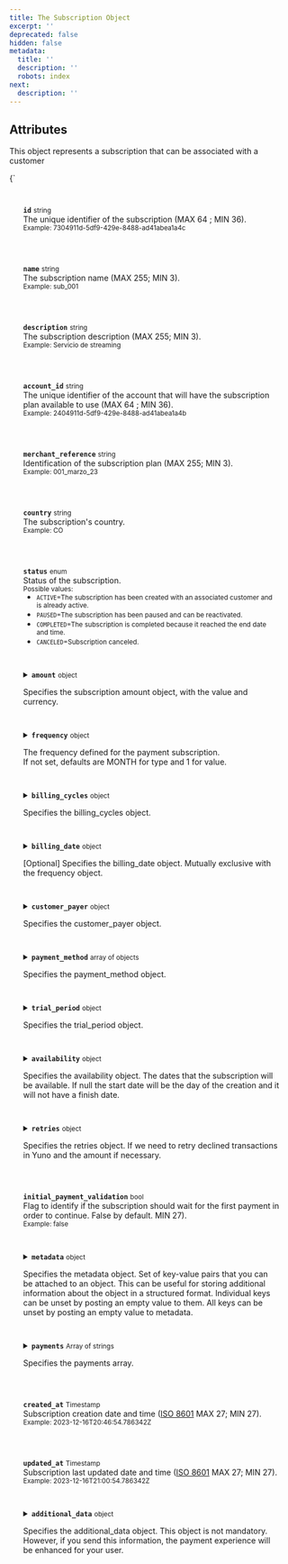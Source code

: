 ```yaml
---
title: The Subscription Object
excerpt: ''
deprecated: false
hidden: false
metadata:
  title: ''
  description: ''
  robots: index
next:
  description: ''
---
```

## Attributes

This object represents a subscription that can be associated with a customer

<HTMLBlock>{`
<head>
  <style>
    details {
      display: flex;
      overflow: hidden;
    }

    p {
      margin-left: 20px;
    }

    .yuno {
      --highlight: var(--yuno-card-background);
      background: var(--yuno-card-background);
      margin: 1.5em;
      border-radius: 5px;
      border-left: 15px solid var(--yuno-purple);
      padding: 0.25em;
    }

    .yuno ul {
      margin-top: -1rem;
    }

    .payment-type {
      display: grid;
      grid-template-columns: 1fr 1fr;
    }
  </style>
</head>

<body>
  <div class="yuno">
    <p><strong><code>id</code></strong> <small>string</small> <br />The unique identifier of the subscription (MAX 64 ; MIN 36).
      <br /> <small>Example: 7304911d-5df9-429e-8488-ad41abea1a4c</small>
    </p>
  </div>

  <div class="yuno">
    <p><strong><code>name</code></strong> <small>string</small> <br />The subscription name (MAX 255; MIN 3).
      <br /> <small>Example: sub_001</small>
    </p>
  </div>

  <div class="yuno">
    <p><strong><code>description</code></strong> <small>string</small> <br />The subscription description (MAX 255; MIN 3).
      <br /> <small>Example: Servicio de streaming</small>
    </p>
  </div>

  <div class="yuno">
    <p><strong><code>account_id</code></strong> <small>string</small> <br />The unique identifier of the account that will have the
      subscription plan available to use (MAX 64 ; MIN 36).
      <br /> <small>Example: 2404911d-5df9-429e-8488-ad41abea1a4b</small>
    </p>
  </div>

  <div class="yuno">
    <p><strong><code>merchant_reference</code></strong> <small>string</small> <br />Identification of the subscription plan (MAX 255;
      MIN 3). <br /> <small>Example: 001_marzo_23</small></p>
  </div>

  <div class="yuno">
    <p><strong><code>country</code></strong> <small>string</small> <br />The subscription's country. <br /> <small>Example:
        CO</small></p>
  </div>

  <div class="yuno">
    <p><strong><code>status</code></strong> <small>enum</small> <br />Status of the subscription.
      <br /> <small>Possible values:</small>
    <ul>
      <li><small><code>ACTIVE</code>=The subscription has been created with an associated customer and is already
          active.</small></li>
      <li><small><code>PAUSED</code>=The subscription has been paused and can be reactivated.</small></li>
      <li><small><code>COMPLETED</code>=The subscription is completed because it reached the end date and time.</small>
      </li>
      <li><small><code>CANCELED</code>=Subscription canceled.</small></p>
      </li>
    </ul>

  </div>

  <details class="yuno">
    <summary>
      <strong><code>amount</code></strong> <small>object</small>
      <br />
      <p>Specifies the subscription amount object, with the value and currency.</p>
    </summary>
    <div>
      <p><strong><code>currency</code></strong> <small>enum</small>
        <br />The currency used to make the payment (MAX 3; MIN 3; <a href="country-reference">ISO 4217</a>).
        <br /><small> Possible enum values: Check the <a href="country-reference">Country reference</a>.</small>
      </p>
      <p><strong><code>value</code></strong> <small>number</small>
        <br />The payment amount (multiple of 0.0001).
        <br /><small> Example: 12100.00 </small>
      </p>
    </div>
  </details>

  <details class="yuno">
    <summary>
      <strong><code>frequency</code></strong> <small>object</small>
      <br />
      <p>
        The frequency defined for the payment subscription.<br />
        If not set, defaults are MONTH for type and 1 for value.
      </p>
    </summary>
    <div>
      <div class="yuno">
        <p><strong><code>type</code></strong> <small>enum</small> <br />The type of interval the subscription will have in time (DAY,
          WEEK, MONTH). If not set, always MONTH by default.
          <br /> <small>Possible enum values: <code>DAY</code>, <code>MONTH</code>, or <code>YEAR</code>.</small>
        </p>
      </div>

      <div class="yuno">
        <p><strong><code>value</code></strong> <small>int</small> <br />The value between each interval the subscription will have
          in time. If not set, always 1 by default. <br /><small> Example: 1</small></p>
      </div>

    </div>
  </details>

  <details class="yuno">
    <summary>
      <strong><code>billing_cycles</code></strong> <small>object</small>
      <br />
      <p>Specifies the billing_cycles object.</p>
    </summary>
    <div>
      <div class="yuno">
        <p><strong><code>total</code></strong> <small>number</small> <br />Total amount of billing cycles.<br /><small> Example:
            10</small></p>
      </div>

      <div class="yuno">
        <p><strong><code>current</code></strong> <small>number</small> <br />Value of the current billing cycle.<br /><small>
            Example: 2</small></p>
      </div>

      <div class="yuno">
        <p><strong><code>next_at</code></strong> <small>Timestamp</small> <br />The date of the next payment for the subscription.
          <br /><small> Example: 2023-02-16T20:00:00.786342Z</small>
        </p>
      </div>

    </div>
  </details>

  <details class="yuno">
    <summary>
      <strong><code>billing_date</code></strong> <small>object</small>
      <br />
      <p>[Optional] Specifies the billing_date object. Mutually exclusive with the frequency object.</p>
    </summary>
    <div>
      <div class="yuno">
        <p><strong><code>type</code></strong> <small>number</small> <br />The type of billing_date the subscription will have in
          time. PREPAID, POSTDATE, DAY. If not set, the creation date for the plan will be set by default.<br /><small>
            Example:
            PLAN_CREATION_DATE</small></p>
      </div>

      <div class="yuno">
        <p><strong><code>day</code></strong> <small>number</small> <br />The day of the month to charge the subscription if the type
          is set to DAY. Always 1 by default.<br /><small>
            Example: 2</small></p>
      </div>

    </div>
  </details>

  <details class="yuno">
    <summary>
      <strong><code>customer_payer</code></strong> <small>object</small>
      <br />
      <p>Specifies the customer_payer object.</p>
    </summary>
    <div>
      <div class="yuno">
        <p><strong><code>id*</code></strong> <small>string</small> <br />The unique identifier of the customer (MAX 255; MIN 3).
          <br /><small> Example: 3t04911d-5df9-429e-8488-ad41abea1a2c</small>
        </p>
      </div>

    </div>
  </details>

  <details class="yuno">
    <summary>
      <strong><code>payment_method</code></strong> <small>array of objects</small>
      <br />
      <p>Specifies the payment_method object.</p>
    </summary>
    <div>
      <div class="yuno">
        <p><strong><code>type</code></strong> <small>enum</small> <br />Type of the payment method. <br /><small> Possible enum
            values: <code>CARD</code></small></p>
      </div>

      <div class="yuno">
        <p><strong><code>token</code></strong> <small>string</small> <br />The one-time use payment method token provided by Yuno SDK
          (MAX 64; MIN 36). <br /><small> Example: 9104911d-5df9-429e-8488-ad41abea1a4b</small></p>
      </div>

      <div class="yuno">
        <p><strong><code>vaulted_token</code></strong> <small>string</small> <br />The vaulted token of the stored payment method
          (MAX: 64; MIN: 36).
          <br /><small> Example: 6104911d-5df9-429e-8488-ad41abea1a4b</small>
        </p>
      </div>


      <details class="yuno">
        <summary>
          <strong><code>card</code></strong> <small>object</small>
          <br />
          <p>Specifies the card object.</p>
        </summary>
        <div>
          <div class="yuno">
            <p><strong><code>verify</code></strong> <small>boolean</small> <br />Using amount = 0 and verify = true, you can verify
              the user's card without authorizing a real amount.
              <br /><small> Possible values: <code>ture</code> or
                <code>false</code>.</small>
            </p>
          </div>

          <details class="yuno">
            <summary>
              <strong><code>card_data</code></strong> <small>object</small>
              <br />
              <p>Specifies the card_data object.</p>
            </summary>
            <div>
              <div class="yuno">
                <p><strong><code>number</code></strong> <small>string</small> <br />Card's number without any separators (MAX 19;
                  MIN 8) - only available for PCI certified merchants. <br /><small> Example: 4507990000000010</small>
                </p>
              </div>

              <div class="yuno">
                <p><strong><code>expiration_month</code></strong> <small>number</small> <br />Card's expiration month - MM (MAX 2;
                  MIN 2) - only available for PCI certified merchants. <br /><small> Example: 10</small></p>
              </div>

              <div class="yuno">
                <p><strong><code>expiration_year</code></strong> <small>number</small> <br />Card's expiration year - YYYY (MAX 4;
                  MIN 4) - only available for PCI certified merchants. <br /><small> Example: 2025</small></p>
              </div>

              <div class="yuno">
                <p><strong><code>security_code</code></strong> <small>number</small> <br />Card's security code (MAX 4; MIN 3) - only
                  available for PCI certified merchants. <br /><small> Example: 123</small></p>
              </div>

              <div class="yuno">
                <p><strong><code>holder_name</code></strong> <small>string</small> <br />Cardholder's full name as it appears on the
                  card (MAX 26; MIN 3) - only available for PCI certified merchants. <br /><small> Example: JOHN
                    DOE</small>
                </p>
              </div>

            </div>
          </details>

        </div>
      </details>
    </div>
  </details>

  <details class="yuno">
    <summary>
      <strong><code>trial_period</code></strong> <small>object</small>
      <br />
      <p>Specifies the trial_period object.</p>
    </summary>
    <div>
      <div class="yuno">
        <p><strong><code>billing_cycles</code></strong> <small>number</small> <br />Total amount of billing cycles the free_trial
          should apply to.<br /><small> Example:
            1</small></p>
      </div>

      <details class="yuno">
        <summary>
          <strong><code>amount</code></strong> <small>object</small>
          <br />
          <p>Amount to be discounted for the trial period.</p>
        </summary>
        <div>
          <div class="yuno">
            <p><strong><code>currency</code></strong> <small>string</small> <br />The currency used to make the trial period. (ISO
              4217 MAX 3; MIN 3). <br /><small> Example: COP</small>
            </p>
          </div>

          <div class="yuno">
            <p><strong><code>value</code></strong> <small>number</small> <br />Card's expiration month - MM (MAX 2;
              MIN 2) - only available for PCI certified merchants. <br /><small> Example: 10</small></p>
          </div>

        </div>
      </details>

    </div>
  </details>

  <details class="yuno">
    <summary>
      <strong><code>availability</code></strong> <small>object</small>
      <br />
      <p>Specifies the availability object. The dates that the subscription will be available. If null the start date
        will be the day of the creation and it will not have a finish date.</p>
    </summary>
    <div>
      <div class="yuno">
        <p><strong><code>start_at</code></strong> <small>Timestamp</small> <br />The start date that the subscription will be
          available to use. <br /><small> Example: 2024-01-16T00:00:00.786342Z</small></p>
      </div>

      <div class="yuno">
        <p><strong><code>finish_at</code></strong> <small>Timestamp</small> <br />The end date until the subscription will be
          available to use. <br /><small> Example: 2024-05-26T20:00:00.786342Z</small></p>
      </div>
    </div>
  </details>

  <details class="yuno">
    <summary>
      <strong><code>retries</code></strong> <small>object</small>
      <br />
      <p>Specifies the retries object. If we need to retry declined transactions in Yuno and the amount if necessary.
      </p>
    </summary>
    <div>
      <p><strong><code>retry_on_decline</code></strong> <small>bool</small>
        <br />If we should retry a payment or not after a first decline. False by default..
        <br /><small> Example: TRUE </small>
      </p>
      <p><strong><code>amount</code></strong> <small>number</small>
        <br />The number of retries that the subscription plan will have to completion. If not set, or higher than 7, 7
        will be defined as default. Max: 7
        <br /><small> Example: 4 </small>
      </p>
    </div>
  </details>

  <div class="yuno">
    <p><strong><code>initial_payment_validation</code></strong> <small>bool</small> <br />Flag to identify if the subscription should
      wait for the first payment in order to continue. False by default.
      MIN 27). <br /><small> Example: false</small></p>
  </div>

  <details class="yuno">
    <summary>
      <strong><code>metadata</code></strong> <small>object</small>
      <br />
      <p>Specifies the metadata object. Set of key-value pairs that you can be attached to an object. This
        can be useful for storing additional information about the object in a structured format. Individual keys can be
        unset by posting an empty value to them. All keys can be unset by posting an empty value to metadata.</p>
    </summary>
    <div>
      <div class="yuno">
        <p><strong><code>key</code></strong> <small>string</small> <br />Object title that represents the key-value pair inside the
          metadata (MAX 48; MIN 1). <br /><small> Example: sub_ext_id</small></p>
      </div>

      <div class="yuno">
        <p><strong><code>value</code></strong> <small>string</small> <br />Object value for the key defined (MAX 512; MIN 1).
          <br /><small> Example: AA001</small>
        </p>
      </div>
    </div>
  </details>

  <details class="yuno">
    <summary>
      <strong><code>payments</code></strong> <small>Array of strings</small>
      <br />
      <p>Specifies the payments array.</p>
    </summary>
    <div>
      <div class="yuno">
        <p><strong><code>id*</code></strong> <small>string</small> <br />The unique identifier of the payment (MAX 64 ; MIN 36).
          <br /><small> Example: 5104911d-5df9-229e-8468-bd41abea1a4s</small>
        </p>
      </div>

    </div>
  </details>

  <div class="yuno">
    <p><strong><code>created_at</code></strong> <small>Timestamp</small> <br />Subscription creation date and time (<a
        href="https://en.wikipedia.org/wiki/ISO_8601" target="_blank">ISO 8601</a> MAX 27;
      MIN 27). <br /><small> Example: 2023-12-16T20:46:54.786342Z</small></p>
  </div>

  <div class="yuno">
    <p><strong><code>updated_at</code></strong> <small>Timestamp</small> <br />Subscription last updated date and time (<a
        href="https://en.wikipedia.org/wiki/ISO_8601" target="_blank">ISO 8601</a> MAX
      27; MIN 27). <br /><small> Example: 2023-12-16T21:00:54.786342Z</small></p>
  </div>

  <details class="yuno">
    <summary>
      <strong><code>additional_data</code></strong> <small>object</small>
      <br />
      <p>Specifies the additional_data object. This object is not mandatory. However, if you send this information, the
        payment experience will be enhanced for your user.</p>
    </summary>
    <details class="yuno">
      <summary>
        <strong><code>order</code></strong> <small>object</small>
        <br />
        <p>Specifies the order object. </p>
      </summary>
      <details class="yuno">
        <summary>
          <strong><code>items</code></strong> <small>array of object</small>
          <br />
          <p>Specifies the item's object.</p>
        </summary>
        <div>
          <p><strong><code>id</code></strong> <small>string</small>
            <br />The unique identifier of the item (MAX 255; MIN 3).
            <br /><small> Example: 3214</small>
          </p>
          <p><strong><code>name</code></strong> <small>string</small>
            <br />The name of the item (MAX 255; MIN 3).
            <br /><small> Example: iPhone 12 Pro Max </small>
          </p>
          <p><strong><code>quantity</code></strong> <small>int</small>
            <br />The quantity of the item (MAX 999; MIN 1).
            <br /><small> Example: 1 </small>
          </p>
          <p><strong><code>unit_amount</code></strong> <small>float</small>
            <br />The unit amount of the item (multiple of 0.0001).
            <br /><small> Example: 550 </small>
          </p>
          <p><strong><code>category</code></strong> <small>string</small>
            <br />The category of the item (MAX 255; MIN 3).
            <br /><small> Possible values: Check the <a href="items-category-list">Item category list</a>.
            </small>
          </p>
          <p><strong><code>brand</code></strong> <small>string</small>
            <br />The brand of the item (MAX 255; MIN 3).
            <br /><small> Example: Apple </small>
          </p>
          <p><strong><code>sku_code</code></strong> <small>string</small>
            <br />The stock keeping unit (SKU) of the item (MAX 255; MIN 3).
            <br /><small> Example: A2342</small>
          </p>
          <p><strong><code>manufacture_part_number</code></strong> <small>string</small>
            <br />The manufacture part number of the item (MAX 255; MIN 3).
            <br /><small> Example: 345621234 </small>
          </p>
        </div>
      </details>
      </div>
    </details>



</body>
`}</HTMLBlock>
